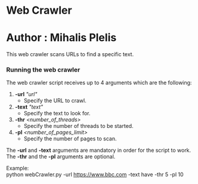 # Web Crawler
# Author : Mihalis Plelis

This web crawler scans URLs to find a specific text.

### Running the web crawler

The web crawler script receives up to 4 arguments which are the following:

1. **-url** *"url"*
	* Specify the URL to crawl.
2. **-text** *"text"*
	* Specify the text to look for.
3. **-thr** *<number_of_threads>*
	* Specify the number of threads to be started.
4. **-pl** *<number_of_pages_limit>*
	* Specify the number of pages to scan.

The **-url** and **-text** arguments are mandatory in order for the script to work.  
The **-thr** and the **-pl** arguments are optional.

Example:   
python webCrawler.py -url https://www.bbc.com -text have -thr 5 -pl 10
